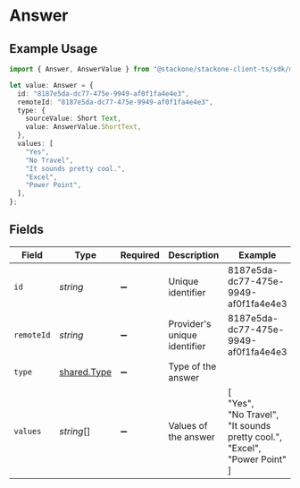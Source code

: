 # Answer

## Example Usage

```typescript
import { Answer, AnswerValue } from "@stackone/stackone-client-ts/sdk/models/shared";

let value: Answer = {
  id: "8187e5da-dc77-475e-9949-af0f1fa4e4e3",
  remoteId: "8187e5da-dc77-475e-9949-af0f1fa4e4e3",
  type: {
    sourceValue: Short Text,
    value: AnswerValue.ShortText,
  },
  values: [
    "Yes",
    "No Travel",
    "It sounds pretty cool.",
    "Excel",
    "Power Point",
  ],
};
```

## Fields

| Field                                                                    | Type                                                                     | Required                                                                 | Description                                                              | Example                                                                  |
| ------------------------------------------------------------------------ | ------------------------------------------------------------------------ | ------------------------------------------------------------------------ | ------------------------------------------------------------------------ | ------------------------------------------------------------------------ |
| `id`                                                                     | *string*                                                                 | :heavy_minus_sign:                                                       | Unique identifier                                                        | 8187e5da-dc77-475e-9949-af0f1fa4e4e3                                     |
| `remoteId`                                                               | *string*                                                                 | :heavy_minus_sign:                                                       | Provider's unique identifier                                             | 8187e5da-dc77-475e-9949-af0f1fa4e4e3                                     |
| `type`                                                                   | [shared.Type](../../../sdk/models/shared/type.md)                        | :heavy_minus_sign:                                                       | Type of the answer                                                       |                                                                          |
| `values`                                                                 | *string*[]                                                               | :heavy_minus_sign:                                                       | Values of the answer                                                     | [<br/>"Yes",<br/>"No Travel",<br/>"It sounds pretty cool.",<br/>"Excel",<br/>"Power Point"<br/>] |